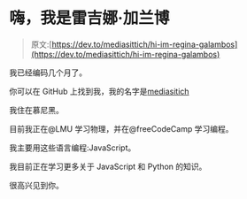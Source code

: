 # 嗨，我是雷吉娜·加兰博

> 原文:[https://dev.to/mediasittich/hi-im-regina-galambos](https://dev.to/mediasittich/hi-im-regina-galambos)

我已经编码几个月了。

你可以在 GitHub 上找到我，我的名字是[mediasitich](https://github.com/mediasittich)

我住在慕尼黑。

目前我正在@LMU 学习物理，并在@freeCodeCamp 学习编程。

我主要用这些语言编程:JavaScript。

我目前正在学习更多关于 JavaScript 和 Python 的知识。

很高兴见到你。